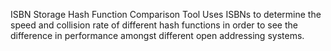 ISBN Storage Hash Function Comparison Tool
Uses ISBNs to determine the speed and collision rate of different hash functions in order to see the difference in performance amongst different open addressing systems.

